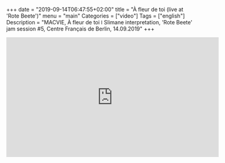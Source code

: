 
+++
date = "2019-09-14T06:47:55+02:00"
title = "À fleur de toi (live at 'Rote Beete')"
menu = "main"
Categories = ["video"]
Tags = ["english"]
Description = "MACVIE, À fleur de toi  ǀ  Slimane interpretation, 'Rote Beete' jam session #5, Centre Français de Berlin, 14.09.2019"
+++


<iframe width="560" height="315" src="https://www.youtube.com/embed/7w-612c9Mxo" frameborder="0" allow="accelerometer; autoplay; encrypted-media; gyroscope; picture-in-picture" allowfullscreen></iframe>

